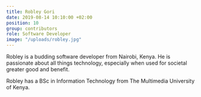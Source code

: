 ```yaml
---
title: Robley Gori
date: 2019-08-14 10:10:00 +02:00
position: 10
group: contributors
role: Software Developer
image: "/uploads/robley.jpg"
---
```


Robley is a budding software developer from Nairobi, Kenya. He is passionate about all things technology, especially when used for societal greater good and benefit.
 
Robley has a BSc in Information Technology from The Multimedia University of Kenya.